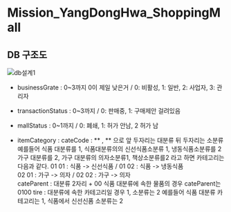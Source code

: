 ﻿# Mission_YangDongHwa_ShoppingMall

## DB 구조도
 ![db설계1](https://github.com/ydh511/Mission_YangDongHwa_ShoppingMall/assets/70869505/a434d837-8e04-4f8d-92f9-8388358be8c4)

- businessGrate : 0~3까지 0이 제일 낮은거 / 0: 비활성, 1: 일반, 2: 사업자, 3: 관리자 

- transactionStatus : 0~3까지 / 0: 판매중, 1: 구매제안 걸려있음

- mallStatus : 0~1까지 / 0: 폐쇄, 1: 허가 안남, 2 허가 남 

- itemCategory : cateCode : ** , ** 으로 앞 두자리는 대분류 뒤 두자리는 소분류
		예를들어 식품 대분류를 1, 식품대분류의의 신선식품소분류 1, 냉동식품소분류를 2
		가구 대분류를 2, 가구 대분류의 의자소분류1, 책상소분류를2 라고 하면 카테고리는 다음과 같다.
		01 01 : 식품 -> 신선식품 / 01 02 : 식품 -> 냉동식품  
		02 01 : 가구 -> 의자 / 02 02 : 가구 -> 의자  
	      cateParent : 대분류 2자리 + 00
		식품 대분류에 속한 물품의 경우 cateParent는 0100
	      tire : 대분류에 속한 카테고리일 경우 1, 소분류는 2
		예를들어 식품 대분류 카테고리는 1, 식품에서 신선신품 소분류는 2
